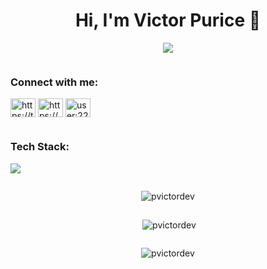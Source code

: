 <h1 align="center">Hi, I'm Victor Purice 👋</h1>
<!-- <h3 align="center">A Tech-Savvy Front-End Web Developer based in Romania 📍</h3> -->
<p align="center">
  <a href="https://github.com/pvictordev/readme-typing-svg"><img src="https://readme-typing-svg.herokuapp.com?lines=Tech-Savvy+Front-End+Web+Developer;Computer+Science+Undergraduate;Freelance+Worker;Aspiring+Learner&center=true&width=500&height=50"></a>
</p>

<div style="display: flex; flex-direction: column; align-items: flex-start; justify-content:center; margin-bottom:px;">

<div>
<h3>Connect with me:</h3>
<p >
<a href="https://twitter.com/https://twitter.com/wftpid" target="blank"><img align="center" src="https://raw.githubusercontent.com/rahuldkjain/github-profile-readme-generator/master/src/images/icons/Social/twitter.svg" alt="https://twitter.com/wftpid" height="30" width="40" /></a>
<a href="https://linkedin.com/in/https://www.linkedin.com/in/victor-purice-204229276/" target="blank"><img align="center" src="https://raw.githubusercontent.com/rahuldkjain/github-profile-readme-generator/master/src/images/icons/Social/linked-in-alt.svg" alt="https://www.linkedin.com/in/victor-purice-204229276/" height="30" width="40" /></a>
<a href="https://stackoverflow.com/users/user:22672347" target="blank"><img align="center" src="https://raw.githubusercontent.com/rahuldkjain/github-profile-readme-generator/master/src/images/icons/Social/stack-overflow.svg" alt="user:22672347" height="30" width="40" /></a>
</p>
</div>

<div>
<h3>Tech Stack:</h3>
<p> 
  <a href="https://skillicons.dev">
    <img src="https://skillicons.dev/icons?i=react,ts,redux,tailwind,mongo,nodejs,express" />
  </a>
</div>

</div>

<div style="display:flex; flex-direction:column; align-items:center; justify-content:center">
<p><img align="center" src="https://github-readme-stats.vercel.app/api/top-langs?username=pvictordev&show_icons=true&locale=en&layout=compact" alt="pvictordev" /></p>

<p>&nbsp;<img align="center" src="https://github-readme-stats.vercel.app/api?username=pvictordev&show_icons=true&locale=en" alt="pvictordev" /></p>

<p><img align="center" src="https://github-readme-streak-stats.herokuapp.com/?user=pvictordev&" alt="pvictordev" /></p>

</div>


